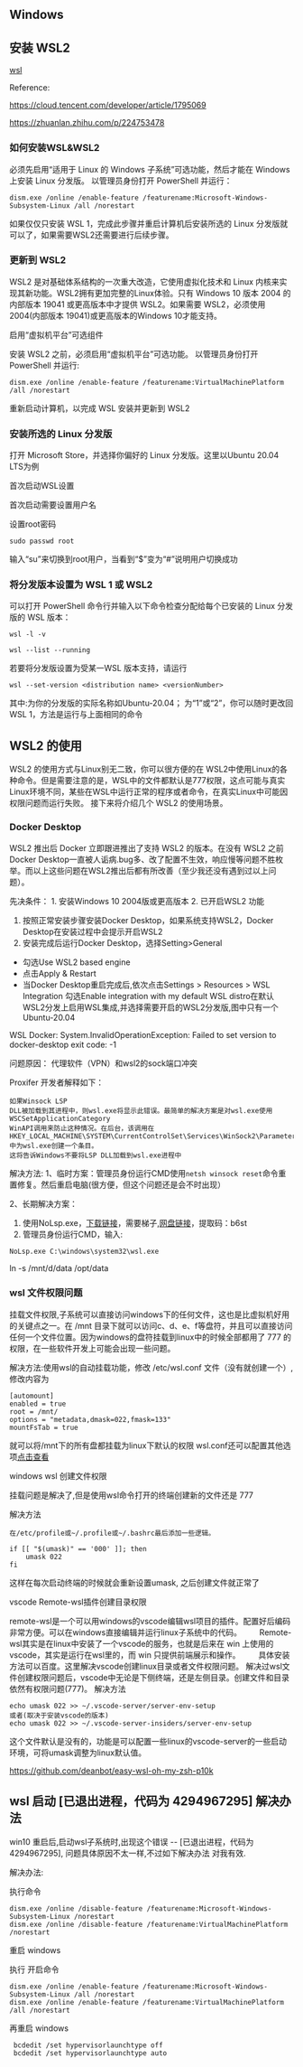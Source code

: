 ## Windows

## 安装 WSL2


[wsl](https://docs.microsoft.com/en-us/windows/wsl/)

Reference:

https://cloud.tencent.com/developer/article/1795069

https://zhuanlan.zhihu.com/p/224753478


### 如何安装WSL&WSL2

必须先启用“适用于 Linux 的 Windows 子系统”可选功能，然后才能在 Windows 上安装 Linux 分发版。 以管理员身份打开 PowerShell 并运行：

```shell
dism.exe /online /enable-feature /featurename:Microsoft-Windows-Subsystem-Linux /all /norestart
```

如果仅仅只安装 WSL 1，完成此步骤并重启计算机后安装所选的 Linux 分发版就可以了，如果需要WSL2还需要进行后续步骤。

### 更新到 WSL2

WSL2 是对基础体系结构的一次重大改造，它使用虚拟化技术和 Linux 内核来实现其新功能。WSL2拥有更加完整的Linux体验。只有 Windows 10 版本 2004 的内部版本 19041 或更高版本中才提供 WSL2。如果需要 WSL2，必须使用2004(内部版本 19041)或更高版本的Windows 10才能支持。

启用“虚拟机平台”可选组件

安装 WSL2 之前，必须启用“虚拟机平台”可选功能。 以管理员身份打开 PowerShell 并运行:

```shell
dism.exe /online /enable-feature /featurename:VirtualMachinePlatform /all /norestart
```

重新启动计算机，以完成 WSL 安装并更新到 WSL2

### 安装所选的 Linux 分发版

打开 Microsoft Store，并选择你偏好的 Linux 分发版。这里以Ubuntu 20.04 LTS为例

首次启动WSL设置

首次启动需要设置用户名

设置root密码

```shell
sudo passwd root
```

输入“su”来切换到root用户，当看到“$”变为“#”说明用户切换成功

### 将分发版本设置为 WSL 1 或 WSL2

可以打开 PowerShell 命令行并输入以下命令检查分配给每个已安装的 Linux 分发版的 WSL 版本：

```shell
wsl -l -v

wsl --list --running
```

若要将分发版设置为受某一WSL 版本支持，请运行

```shell
wsl --set-version <distribution name> <versionNumber>
```

其中:为你的分发版的实际名称如Ubuntu-20.04； 为“1”或“2”，你可以随时更改回 WSL 1，方法是运行与上面相同的命令

## WSL2 的使用

WSL2 的使用方式与Linux别无二致，你可以很方便的在 WSL2中使用Linux的各种命令。但是需要注意的是，WSL中的文件都默认是777权限，这点可能与真实Linux环境不同，某些在WSL中运行正常的程序或者命令，在真实Linux中可能因权限问题而运行失败。 接下来将介绍几个 WSL2 的使用场景。

### Docker Desktop

WSL2 推出后 Docker 立即跟进推出了支持 WSL2 的版本。在没有 WSL2 之前Docker Desktop一直被人诟病.bug多、改了配置不生效，响应慢等问题不胜枚举。而以上这些问题在WSL2推出后都有所改善（至少我还没有遇到过以上问题）。

先决条件： 1. 安装Windows 10 2004版或更高版本 2. 已开启WSL2 功能

1. 按照正常安装步骤安装Docker Desktop，如果系统支持WSL2，Docker Desktop在安装过程中会提示开启WSL2
2. 安装完成后运行Docker Desktop，选择Setting>General

* 勾选Use WSL2 based engine
* 点击Apply & Restart
* 当Docker Desktop重启完成后,依次点击Settings > Resources > WSL Integration 勾选Enable integration with my default WSL distro在默认WSL2分发上启用WSL集成,并选择需要开启的WSL2分发版,图中只有一个Ubuntu-20.04

WSL Docker: System.InvalidOperationException: Failed to set version to docker-desktop exit code: -1

问题原因：
代理软件（VPN）和wsl2的sock端口冲突

Proxifer 开发者解释如下：

```
如果Winsock LSP
DLL被加载到其进程中，则wsl.exe将显示此错误。最简单的解决方案是对wsl.exe使用WSCSetApplicationCategory
WinAPI调用来防止这种情况。在后台，该调用在HKEY_LOCAL_MACHINE\SYSTEM\CurrentControlSet\Services\WinSock2\Parameters\AppId_Catalog中为wsl.exe创建一个条目。
这将告诉Windows不要将LSP DLL加载到wsl.exe进程中
```

解决方法:
1、临时方案：管理员身份运行CMD使用`netsh winsock reset`命令重置修复。然后重启电脑(很方便，但这个问题还是会不时出现）

2、长期解决方案：

1) 使用NoLsp.exe，[下载链接](http://www.proxifier.com/tmp/Test20200228/NoLsp.exe)，需要梯子,[网盘链接](https://pan.baidu.com/s/19qXGW_0FMiKWQp3IhrmA2w)，提取码：b6st
2) 管理员身份运行CMD，输入:
```shell
NoLsp.exe C:\windows\system32\wsl.exe
```

ln -s /mnt/d/data /opt/data


### wsl 文件权限问题

挂载文件权限,子系统可以直接访问windows下的任何文件，这也是比虚拟机好用的关键点之一。在 /mnt 目录下就可以访问c、d、e、f等盘符，并且可以直接访问任何一个文件位置。因为windows的盘符挂载到linux中的时候全部都用了 777 的权限，在一些软件开发上可能会出现一些问题。

解决方法:使用wsl的自动挂载功能，修改 /etc/wsl.conf 文件（没有就创建一个）,修改内容为

```shell
[automount]
enabled = true
root = /mnt/
options = "metadata,dmask=022,fmask=133"
mountFsTab = true
```
就可以将/mnt下的所有盘都挂载为linux下默认的权限 wsl.conf还可以配置其他选项[点击查看](https://devblogs.microsoft.com/commandline/automatically-configuring-wsl/)

windows wsl 创建文件权限

挂载问题是解决了,但是使用wsl命令打开的终端创建新的文件还是 777

解决方法

    在/etc/profile或~/.profile或~/.bashrc最后添加一些逻辑。

```
if [[ "$(umask)" == '000' ]]; then
    umask 022
fi
```

这样在每次启动终端的时候就会重新设置umask, 之后创建文件就正常了

vscode Remote-wsl插件创建目录权限


remote-wsl是一个可以用windows的vscode编辑wsl项目的插件。配置好后编码非常方便。可以在windows直接编辑并运行linux子系统中的代码。
  Remote-wsl其实是在linux中安装了一个vscode的服务，也就是后来在 win 上使用的vscode，其实是运行在wsl里的，而 win 只提供前端展示和操作。
  具体安装方法可以百度。这里解决vscode创建linux目录或者文件权限问题。
解决过wsl文件创建权限问题后，vscode中无论是下侧终端，还是左侧目录。创建文件和目录依然有权限问题(777)。
解决方法

```
echo umask 022 >> ~/.vscode-server/server-env-setup
或者(取决于安装vscode的版本)
echo umask 022 >> ~/.vscode-server-insiders/server-env-setup
```

这个文件默认是没有的，功能是可以配置一些linux的vscode-server的一些启动环境，可将umask调整为linux默认值。


https://github.com/deanbot/easy-wsl-oh-my-zsh-p10k

## wsl 启动 [已退出进程，代码为 4294967295] 解决办法

win10 重启后,启动wsl子系统时,出现这个错误 -- [已退出进程，代码为 4294967295], 问题具体原因不太一样,不过如下解决办法 对我有效.

解决办法:

执行命令
```shell
dism.exe /online /disable-feature /featurename:Microsoft-Windows-Subsystem-Linux /norestart
dism.exe /online /disable-feature /featurename:VirtualMachinePlatform /norestart
```

重启 windows

执行 开启命令

```shell
dism.exe /online /enable-feature /featurename:Microsoft-Windows-Subsystem-Linux /all /norestart
dism.exe /online /enable-feature /featurename:VirtualMachinePlatform /all /norestart
```

再重启 windows


```
 bcdedit /set hypervisorlaunchtype off
 bcdedit /set hypervisorlaunchtype auto
 ```